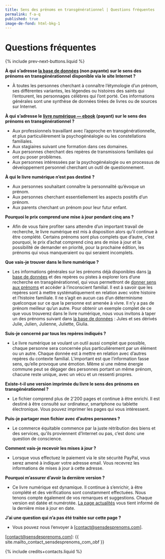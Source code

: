 ```yaml
---
title: Sens des prénoms en transgénérationnel | Questions fréquentes
permalink: f-a-q
published: true
image-de-fond: html-bkg-1
---
```


# Questions fréquentes

{% include prev-next-buttons.liquid %}

**À qui s’adresse [la base de données] (non payante) sur le sens des prénoms en transgénérationnel disponible via le site Internet ?**

-   À toutes les personnes cherchant à connaître l’étymologie d’un prénom, ses différentes variantes, les légendes ou histoires des saints qui l’entourent, les personnages célèbres qui l’ont porté. Ces informations générales sont une synthèse de données tirées de livres ou de sources sur Internet.

**À qui s’adresse le [livre numérique — ebook] (payant) sur le sens des prénoms en transgénérationnel ?**

-   Aux professionnels travaillant avec l’approche en transgénérationnelle, et plus particulièrement la psychogénéalogie ou les constellations familiales.
-   Aux stagiaires suivant une formation dans ces domaines.
-   Aux personnes cherchant des repères de transmissions familiales qui ont pu poser problèmes.
-   Aux personnes intéressées par la psychogénéalogie ou en processus de développement personnel cherchant un outil de questionnement.

**À qui le livre numérique n’est pas destiné ?**

-   Aux personnes souhaitant connaître la personnalité qu’évoque un prénom.
-   Aux personnes cherchant essentiellement les aspects positifs d’un prénom.
-   Aux parents cherchant un prénom pour leur futur enfant.

**Pourquoi le prix comprend une mise à jour pendant cinq ans ?**

-   Afin de vous faire profiter sans attendre d’un important travail de recherche, le livre numérique est mis à disposition alors qu’il continue à être complété. Certains prénoms sont plus complets que d’autre, c’est pourquoi, le prix d’achat comprend cinq ans de mise à jour et la possibilité de demander en priorité, pour la prochaine édition, les prénoms qui vous manqueraient ou qui seraient incomplets.

**Que vais-je trouver dans le livre numérique ?**

-   Les informations générales sur les prénoms déjà disponibles dans [la base de données] et des repères ou pistes à explorer lors d’une recherche en transgénérationnel, qui vous permettront de [donner sens aux prénoms] et accéder à l’inconscient familial.
    Il est à savoir que les repères sont à mettre systématiquement en relation avec votre histoire et l’histoire familiale. Il ne s’agit en aucun cas d’un déterminisme quelconque sur ce que la personne est amenée à vivre. Il n’y a pas de prénom meilleur qu’un autre.
    Pour obtenir un exemple complet de ce que vous trouverez dans le livre numérique, nous vous invitons à taper un des prénoms suivant dans [la base de données] : Jules et ses dérivés Julie, Julien, Julienne, Juliette, Giulia.

**Suis-je concerné par tous les repères indiqués ?**

-   Le livre numérique se voulant un outil aussi complet que possible, chaque personne sera concernée plus particulièrement par un élément ou un autre. Chaque donnée est à mettre en relation avec d’autres repères du contexte familial. L’important est que l’information fasse sens, qu’elle provoque une émotion. Même si une même énergie commune peut se dégager des personnes portant un même prénom, chacune reste unique, avec un vécu et un ressenti propres.

**Existe-t-il une version imprimée du livre le sens des prénoms en transgénérationnel ?**

-   Le fichier comprend plus de 2’200 pages et continue à être enrichi. Il est destiné à être consulté sur ordinateur, smartphone ou tablette électronique. Vous pouvez imprimer les pages qui vous intéressent.

**Puis-je partager mon fichier avec d’autres personnes ?**

-   Le commerce équitable commence par la juste rétribution des biens et des services, qu’ils proviennent d’Internet ou pas, c’est donc une question de conscience.

**Comment vais-je recevoir les mises à jour ?**

-   Lorsque vous effectuez le paiement via le site sécurité PayPal, vous serez amené à indiquer votre adresse email. Vous recevrez les informations de mises à jour à cette adresse.

**Pourquoi m’assurer d’avoir la dernière version ?**

-   Ce livre numérique est dynamique. Il continue à s’enrichir, à être complété et des vérifications sont constamment effectuées. Nous tenons compte également de vos remarques et suggestions. Chaque version est datée et numérotée. [La page actualités] vous tient informé de la dernière mise à jour en date.

**J’ai une question qui n’a pas été traitée sur cette page ?**

-   Vous pouvez nous l’envoyer à [contact@sensdesprenoms.com].


[la base de données]: ./basededonnees
[livre numérique — ebook]: ./ebook
[donner sens aux prénoms]: ./sens
[La page actualités]: ./actualites
[contact@sensdesprenoms.com]: {{ site.mailto_contact_sensdesprenoms_com_obf }}

{% include credits+contacts.liquid %}
